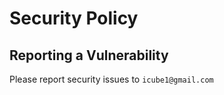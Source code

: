 # Security Policy

## Reporting a Vulnerability

Please report security issues to `icube1@gmail.com`
